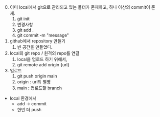 
0. 이미 local에서 git으로 관리되고 있는 폴더가 존재하고, 하나 이상의 commit이 존재.
	1. git init
	2. 변경사항
	3. git add .
	4. git commit -m "message"
1. github에서 repository 만들기
	1. 빈 공간을 만들었다.
2. local의 git repo / 원격의 repo를 연결
	1. local을 업로드 하기 위해서,
	2. git remote add origin {url}
3. 업로드
	1. git push origin main
	2. origin : url의 별명
	3. main : 업로드할 branch

+ local 환경에서
	+ add -> commit
	+ 한번 더 push